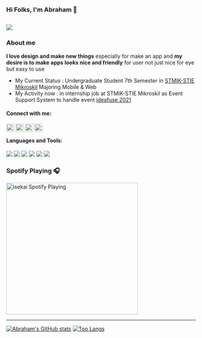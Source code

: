 ### Hi Folks, I'm Abraham 👋
![](https://komarev.com/ghpvc/?username=isekaiweb&color=blue&style=flat-square&label=visitors)
---

### About me

**I love design and make new things** especially for make an app and **my desire is to make apps looks nice and friendly** for user not just nice for eye but easy to use

- My Current Status : Undergraduate Student 7th Semester in [STMIK-STIE Mikroskil](https://www.mikroskil.ac.id/) Majoring Mobile & Web
- My Activity now : in internship job at STMIK-STIE Mikroskil as Event Support System to handle event [ideafuse 2021](https://ideafuse.mikroskil.ac.id/2021/)
#### Connect with me:

[<img align="left" alt="abraham | Facebook" width="22px" src="https://www.freepnglogos.com/uploads/facebook-logo-13.png" />][facebook]
[<img align="left" alt="abraham | LinkedIn" width="22px" src="https://media-exp1.licdn.com/dms/image/C4D0BAQGyOWvr4W0Pow/company-logo_200_200/0/1590003577120?e=2159024400&v=beta&t=CtsDFVp0TAdwyg73A8F82MohzKpAQy-pUGA13atPG6A" />][linkedin]
[<img align="left" alt="abraham | Instagram" width="22px" src="https://upload.wikimedia.org/wikipedia/commons/thumb/e/e7/Instagram_logo_2016.svg/1200px-Instagram_logo_2016.svg.png" />][instagram]
[<img align="left" alt="abraham | Telegram" width="22px" src="https://upload.wikimedia.org/wikipedia/commons/thumb/8/82/Telegram_logo.svg/1024px-Telegram_logo.svg.png" />][telegram]

<br/>

#### Languages and Tools:

[![](https://img.shields.io/badge/JavaScript-F7DF1E?style=for-the-badge&logo=javascript&logoColor=black)](https://www.javascript.com)
[![](https://img.shields.io/badge/React-20232A?style=for-the-badge&logo=react&logoColor=61DAFB)](https://reactjs.org)
[![](https://img.shields.io/badge/Bootstrap-563D7C?style=for-the-badge&logo=bootstrap&logoColor=white)](https://getbootstrap.com)
[![](https://img.shields.io/badge/Git-F05032?style=for-the-badge&logo=git&logoColor=white)](https://git-scm.com)
[![](https://img.shields.io/badge/Kotlin-F17C30?style=for-the-badge&logo=kotlin&logoColor=white)](https://kotlinlang.org/)
[![](https://img.shields.io/badge/Jetpack-00DE7A?style=for-the-badge&logo=android&logoColor=white)](https://developer.android.com/jetpack)

### Spotify Playing 🎧

[<img src="https://spotify-now-playing-isekaiweb.vercel.app/api/spotify-playing" alt="isekai Spotify Playing" width="350" />](https://open.spotify.com/user/21cx7rbxla2qhszvd4e3ylely)

---

[![Abraham's GitHub stats](https://github-readme-stats.isekaiweb.vercel.app/api?username=isekaiweb&count_private=true&hide_border=true&show_icons=true&hide=html,css)](https://github.com/isekaiweb/github-readme-stats)
[![Top Langs](https://github-readme-stats.isekaiweb.vercel.app/api/top-langs/?username=isekaiweb&layout=compact&count_private=true&hide_border=true&show_icons=true&hide=html,css,shell)](https://github.com/isekaiweb/github-readme-stats)

[facebook]: https://web.facebook.com/bulyanzebua
[linkedin]: https://www.linkedin.com/in/abrahambulyan
[instagram]: https://www.instagram.com/abrahambulyan
[telegram]: https://t.me/abrahambulyan
